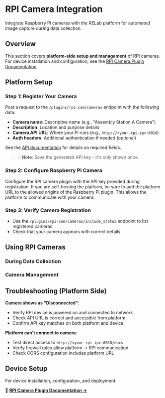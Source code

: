 # RPI Camera Integration

Integrate Raspberry Pi cameras with the RELab platform for automated image capture during data collection.

## Overview

This section covers **platform-side setup and management** of RPI cameras. For device installation and configuration, see the [RPI Camera Plugin Documentation](https://github.com/CMLPlatform/relab-rpi-cam-plugin).

## Platform Setup

### Step 1: Register Your Camera

<!-- TODO: Describe frontend UI once available -->

Post a request to the `/plugins/rpi-cam/cameras` endpoint with the following data:

- **Camera name**: Descriptive name (e.g., "Assembly Station A Camera")
- **Description**: Location and purpose details
- **Camera API URL**: Where your Pi runs (e.g., `http://<your-rpi-ip>:8018`)
- **Auth headers**: Additional authentication if needed (optional)

See the [API documentation](https://api2.cml-relab.org/docs#/rpi-cam-management/register_user_camera_plugins_rpi_cam_cameras_post) for details on required fields.

> 💡 **Note**: Save the generated API key - it's only shown once.

### Step 2: Configure Raspberry Pi Camera

Configure the RPI camera plugin with the API key provided during registration. If you are self-hosting the platform, be sure to add the platform URL to the allowed origins of the Raspberry Pi plugin. This allows the platform to communicate with your camera.

### Step 3: Verify Camera Registration

<!-- TODO: Describe frontend UI once available -->

- Use the `/plugins/rpi-cam/cameras/include_status` endpoint to list registered cameras
- Check that your camera appears with correct details

## Using RPI Cameras

### During Data Collection

<!-- TODO: Describe frontend UI once available -->

### Camera Management

<!-- TODO: Describe frontend UI once available -->

## Troubleshooting (Platform Side)

**Camera shows as "Disconnected"**:

- Verify RPI device is powered on and connected to network
- Check API URL is correct and accessible from platform
- Confirm API key matches on both platform and device

**Platform can't connect to camera**:

- Test direct access to `http://<your-rpi-ip>:8018/docs`
- Verify firewall rules allow platform → RPI communication
- Check CORS configuration includes platform URL

## Device Setup

For device installation, configuration, and deployment:

📱 **[RPI Camera Plugin Documentation →](https://github.com/CMLPlatform/relab-rpi-cam-plugin)**
